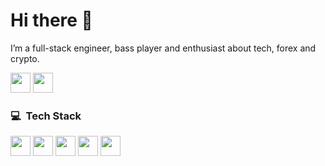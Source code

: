 # Hi there 🖖

I’m a full-stack engineer, bass player and enthusiast about tech, forex and crypto.

<a href="https://linkedin.com/in/livimonte" target="_blank"><img src="https://img.shields.io/badge/linkedin-0077B5.svg?style=for-the-badge&logo=linkedin&logoColor=white" height="32"></a>
<a href="mailto:livi.monte@gmail.com" target="_blank"><img src="https://img.shields.io/badge/e‑mail-D14836.svg?style=for-the-badge&logo=GMail&logoColor=white" height="32"></a>


### 💻 &nbsp;Tech Stack
<p>
<img src="https://img.shields.io/badge/react%20-%2320232a.svg?&style=for-the-badge&logo=react&logoColor=%2361DAFB" height="32"/>
<img src="https://img.shields.io/badge/javascript%20-%23323330.svg?&style=for-the-badge&logo=javascript&logoColor=%23F7DF1E" height="32"/>
<img src="https://img.shields.io/badge/typescript%20-%23007ACC.svg?&style=for-the-badge&logo=typescript&logoColor=white" height="32"/>
<img src="https://img.shields.io/badge/node.js%20-%2343853D.svg?&style=for-the-badge&logo=node.js&logoColor=white" height="32"/>
<img src="https://img.shields.io/badge/php%20-%23F05033.svg?&style=for-the-badge&logo=laravel&logoColor=white" height="32"/>
</p>

